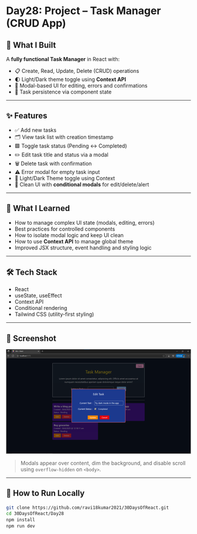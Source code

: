 # Day28: Project – Task Manager (CRUD App)

## 🚀 What I Built

A **fully functional Task Manager** in React with:

- 📋 Create, Read, Update, Delete (CRUD) operations
- 🌓 Light/Dark theme toggle using **Context API**
- 🧩 Modal-based UI for editing, errors and confirmations
- 💾 Task persistence via component state

---

## ✨ Features

- ✅ Add new tasks
- 🗂 View task list with creation timestamp
- 🟩 Toggle task status (Pending ↔ Completed)
- ✏️ Edit task title and status via a modal
- 🗑 Delete task with confirmation
- ⚠ Error modal for empty task input
- 🎨 Light/Dark Theme toggle using Context
- 🧩 Clean UI with **conditional modals** for edit/delete/alert

---

## 🧠 What I Learned

- How to manage complex UI state (modals, editing, errors)
- Best practices for controlled components
- How to isolate modal logic and keep UI clean
- How to use **Context API** to manage global theme
- Improved JSX structure, event handling and styling logic

---

## 🛠️ Tech Stack

- React
- useState, useEffect
- Context API
- Conditional rendering
- Tailwind CSS (utility-first styling)

---

## 📸 Screenshot

![Screenshot](./screenshot.png)

> Modals appear over content, dim the background, and disable scroll using `overflow-hidden` on `<body>`.

---

## 🧪 How to Run Locally

```bash
git clone https://github.com/ravi18kumar2021/30DaysOfReact.git
cd 30DaysOfReact/Day28
npm install
npm run dev